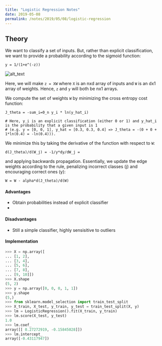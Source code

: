 ```yaml
---
title: "Logistic Regression Notes"
date: 2019-05-08
permalink: /notes/2019/05/08/logistic-regression
--- 
```


## Theory
We want to classify a set of inputs. But, rather than explicit classification, we want to provide a probability according to the sigmoid function:
```
y = 1/(1+e^(-z))
```
![alt_text](https://cdn-images-1.medium.com/max/1600/1*sOtpVYq2Msjxz51XMn1QSA.png)

Here, we will make `z = XW` where `X` is an nxd array of inputs and `W` is an dx1 array of weights. Hence, `z` and `y` will both be nx1 arrays.

We compute the set of weights `W` by minimizing the cross entropy cost function:
```
J_theta = -sum_i=0_n y_i * ln(y_hat_i)

# Here, y_i is an explicit classification (either 0 or 1) and y_hat_i is the probability that a given input is 1 
# (e.g. y = [0, 0, 1], y_hat = [0.3, 0.3, 0.4] => J_theta = -(0 + 0 + 1*ln(0.4) = -ln(0.4))).
```

We minimize this by taking the derivative of the function with respect to `W`:
```
d(J_theta)/d(W_j) = -1/y*dy/dW_j = 
```
and applying backwards propagation. Essentially, we update the edge weights according to the rule, penalizing incorrect classes (j) and encouraging correct ones (y):
```
W = W - alpha*d(J_theta)/d(W)
```


#### Advantages
- Obtain probabilities instead of explicit classifier
-
#### Disadvantages
- Still a simple classifier, highly sensisitive to outliers

#### Implementation
```python
>>> X = np.array([
... [1, 2],
... [3, 4],
... [5, 6],
... [7, 8],
... [9, 10]])
>>> X.shape
(5, 2)
>>> y = np.array([0, 0, 0, 1, 1])
>>> y.shape
(5,)
>>> from sklearn.model_selection import train_test_split
>>> X_train, X_test, y_train, y_test = train_test_split(X, y)
>>> lm = LogisticRegression().fit(X_train, y_train)
>>> lm.score(X_test, y_test)
1.0
>>> lm.coef_
array([[ 0.27272919, -0.15845028]])
>>> lm.intercept_
array([-0.43117947])
```

